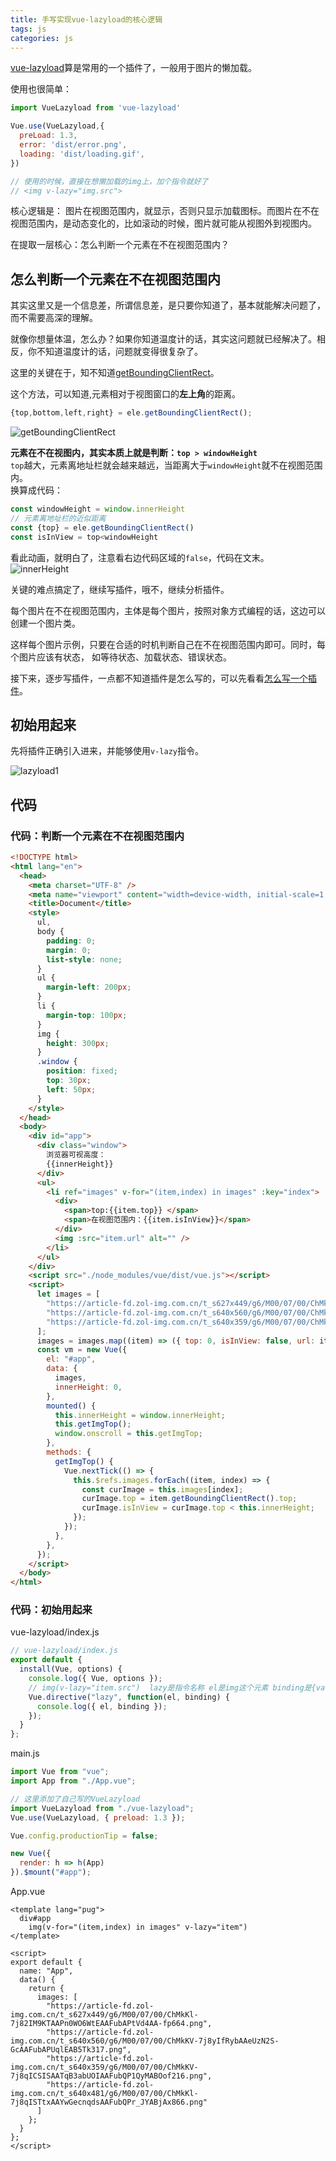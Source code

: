 ```yaml
---
title: 手写实现vue-lazyload的核心逻辑
tags: js
categories: js
---
```


[vue-lazyload](https://github.com/hilongjw/vue-lazyload)算是常用的一个插件了，一般用于图片的懒加载。

使用也很简单：

```js
import VueLazyload from 'vue-lazyload'

Vue.use(VueLazyload,{
  preLoad: 1.3,
  error: 'dist/error.png',
  loading: 'dist/loading.gif',
})

// 使用的时候，直接在想懒加载的img上，加个指令就好了
// <img v-lazy="img.src">
```

核心逻辑是： 图片在视图范围内，就显示，否则只显示加载图标。而图片在不在视图范围内，是动态变化的，比如滚动的时候，图片就可能从视图外到视图内。

在提取一层核心：怎么判断一个元素在不在视图范围内？

## 怎么判断一个元素在不在视图范围内

其实这里又是一个信息差，所谓信息差，是只要你知道了，基本就能解决问题了，而不需要高深的理解。

就像你想量体温，怎么办？如果你知道温度计的话，其实这问题就已经解决了。相反，你不知道温度计的话，问题就变得很复杂了。

这里的关键在于，知不知道[getBoundingClientRect](https://developer.mozilla.org/zh-CN/docs/Web/API/Element/getBoundingClientRect)。

这个方法，可以知道,元素相对于视图窗口的**左上角**的距离。

```js
{top,bottom,left,right} = ele.getBoundingClientRect();
```

![getBoundingClientRect](https://blog-huahua.oss-cn-beijing.aliyuncs.com/blog/code/getBoundingClientRect.png)

**元素在不在视图内，其实本质上就是判断：`top > windowHeight`**  
`top`越大，元素离地址栏就会越来越远，当距离大于`windowHeight`就不在视图范围内。  
换算成代码：

```js
const windowHeight = window.innerHeight
// 元素离地址栏的近似距离
const {top} = ele.getBoundingClientRect()
const isInView = top<windowHeight
```

看此动画，就明白了，注意看右边代码区域的`false`，代码在文末。
![innerHeight](https://blog-huahua.oss-cn-beijing.aliyuncs.com/blog/code/innerHeight.gif)

关键的难点搞定了，继续写插件，哦不，继续分析插件。

每个图片在不在视图范围内，主体是每个图片，按照对象方式编程的话，这边可以创建一个图片类。

这样每个图片示例，只要在合适的时机判断自己在不在视图范围内即可。同时，每个图片应该有状态，
如等待状态、加载状态、错误状态。

接下来，逐步写插件，一点都不知道插件是怎么写的，可以先看看[怎么写一个插件](https://juejin.cn/post/6899639171124559886)。

## 初始用起来

先将插件正确引入进来，并能够使用`v-lazy`指令。

![lazyload1](https://blog-huahua.oss-cn-beijing.aliyuncs.com/blog/code/https://blog-huahua.oss-cn-beijing.aliyuncs.com/blog/code/lazyload1.png)




## 代码

### 代码：判断一个元素在不在视图范围内

```html
<!DOCTYPE html>
<html lang="en">
  <head>
    <meta charset="UTF-8" />
    <meta name="viewport" content="width=device-width, initial-scale=1.0" />
    <title>Document</title>
    <style>
      ul,
      body {
        padding: 0;
        margin: 0;
        list-style: none;
      }
      ul {
        margin-left: 200px;
      }
      li {
        margin-top: 100px;
      }
      img {
        height: 300px;
      }
      .window {
        position: fixed;
        top: 30px;
        left: 50px;
      }
    </style>
  </head>
  <body>
    <div id="app">
      <div class="window">
        浏览器可视高度：
        {{innerHeight}}
      </div>
      <ul>
        <li ref="images" v-for="(item,index) in images" :key="index">
          <div>
            <span>top:{{item.top}} </span>
            <span>在视图范围内：{{item.isInView}}</span>
          </div>
          <img :src="item.url" alt="" />
        </li>
      </ul>
    </div>
    <script src="./node_modules/vue/dist/vue.js"></script>
    <script>
      let images = [
        "https://article-fd.zol-img.com.cn/t_s627x449/g6/M00/07/00/ChMkKl-7j82IM9KTAAPn0WO6WtEAAFubAPtVd4AA-fp664.png",
        "https://article-fd.zol-img.com.cn/t_s640x560/g6/M00/07/00/ChMkKV-7j8yIfRybAAeUzN2S-GcAAFubAPUqlEAB5Tk317.png",
        "https://article-fd.zol-img.com.cn/t_s640x359/g6/M00/07/00/ChMkKV-7j8qICSISAATqB3abUOIAAFubQP1QyMABOof216.png",
      ];
      images = images.map((item) => ({ top: 0, isInView: false, url: item }));
      const vm = new Vue({
        el: "#app",
        data: {
          images,
          innerHeight: 0,
        },
        mounted() {
          this.innerHeight = window.innerHeight;
          this.getImgTop();
          window.onscroll = this.getImgTop;
        },
        methods: {
          getImgTop() {
            Vue.nextTick(() => {
              this.$refs.images.forEach((item, index) => {
                const curImage = this.images[index];
                curImage.top = item.getBoundingClientRect().top;
                curImage.isInView = curImage.top < this.innerHeight;
              });
            });
          },
        },
      });
    </script>
  </body>
</html>

```

### 代码：初始用起来

vue-lazyload/index.js  

```js
// vue-lazyload/index.js
export default {
  install(Vue, options) {
    console.log({ Vue, options });
    // img(v-lazy="item.src")  lazy是指令名称 el是img这个元素 binding是{value:item.src}
    Vue.directive("lazy", function(el, binding) {
      console.log({ el, binding });
    });
  }
};

```

main.js

```js
import Vue from "vue";
import App from "./App.vue";

// 这里添加了自己写的VueLazyload
import VueLazyload from "./vue-lazyload";
Vue.use(VueLazyload, { preload: 1.3 });

Vue.config.productionTip = false;

new Vue({
  render: h => h(App)
}).$mount("#app");

```

App.vue

```vue
<template lang="pug">
  div#app
    img(v-for="(item,index) in images" v-lazy="item")
</template>

<script>
export default {
  name: "App",
  data() {
    return {
      images: [
        "https://article-fd.zol-img.com.cn/t_s627x449/g6/M00/07/00/ChMkKl-7j82IM9KTAAPn0WO6WtEAAFubAPtVd4AA-fp664.png",
        "https://article-fd.zol-img.com.cn/t_s640x560/g6/M00/07/00/ChMkKV-7j8yIfRybAAeUzN2S-GcAAFubAPUqlEAB5Tk317.png",
        "https://article-fd.zol-img.com.cn/t_s640x359/g6/M00/07/00/ChMkKV-7j8qICSISAATqB3abUOIAAFubQP1QyMABOof216.png",
        "https://article-fd.zol-img.com.cn/t_s640x481/g6/M00/07/00/ChMkKl-7j8qISTtxAAYwGecnqdsAAFubQPr_JYABjAx866.png"
      ]
    };
  }
};
</script>


```
